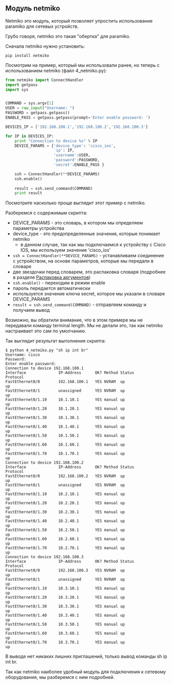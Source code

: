## Модуль netmiko

Netmiko это модуль, который позволяет упростить использование paramiko для сетевых устройств.

Грубо говоря, netmiko это такая "обертка" для paramiko.

Сначала netmiko нужно установить:
```
pip install netmiko
```

Посмотрим на пример, который мы использовали ранее, но теперь с использованием netmiko (файл 4_netmiko.py):
```python
from netmiko import ConnectHandler
import getpass
import sys


COMMAND = sys.argv[1]
USER = raw_input("Username: ")
PASSWORD = getpass.getpass()
ENABLE_PASS = getpass.getpass(prompt='Enter enable password: ')

DEVICES_IP = ['192.168.100.1','192.168.100.2','192.168.100.3']

for IP in DEVICES_IP:
    print "Connection to device %s" % IP
    DEVICE_PARAMS = {'device_type': 'cisco_ios',
                     'ip': IP,
                     'username':USER,
                     'password':PASSWORD,
                     'secret':ENABLE_PASS }

    ssh = ConnectHandler(**DEVICE_PARAMS)
    ssh.enable()
    
    result = ssh.send_command(COMMAND)
    print result
```

Посмотрите насколько проще выглядит этот пример с netmiko.

Разберемся с содержимым скрипта:
* DEVICE_PARAMS - это словарь, в котором мы определяем параметры устройства
 * device_type - это предопределенные значения, которые понимает netmiko
    * в данном случае, так как мы подключаемся к устройству с Cisco IOS, мы используем значение 'cisco_ios'
* ```ssh = ConnectHandler(**DEVICE_PARAMS)``` - устанавливаем соединение с устройством, на основе параметров, которые мы передали в словаре
 * две звездочки перед словарем, это распаковка словаря (подробнее в разделе [Распаковка аргументов](../07_functions/3b_func_unpacking_args.md))
* ```ssh.enable()``` - переходим в режим enable
 * пароль передается автоматически
 * используется значение ключа secret, которое мы указали в словаре DEVICE_PARAMS
* ```result = ssh.send_command(COMMAND)``` - отправляем команду и получаем вывод

Возможно, вы обратили внимание, что в этом примере мы не передавали команду terminal length. Мы не делали это, так как netmiko настраивает это сам по умолчанию.


Так выглядит результат выполнения скрипта:
```
$ python 4_netmiko.py "sh ip int br"
Username: cisco
Password:
Enter enable password:
Connection to device 192.168.100.1
Interface              IP-Address      OK? Method Status                Protocol
FastEthernet0/0        192.168.100.1   YES NVRAM  up                    up
FastEthernet0/1        unassigned      YES NVRAM  up                    up
FastEthernet0/1.10     10.1.10.1       YES manual up                    up
FastEthernet0/1.20     10.1.20.1       YES manual up                    up
FastEthernet0/1.30     10.1.30.1       YES manual up                    up
FastEthernet0/1.40     10.1.40.1       YES manual up                    up
FastEthernet0/1.50     10.1.50.1       YES manual up                    up
FastEthernet0/1.60     10.1.60.1       YES manual up                    up
FastEthernet0/1.70     10.1.70.1       YES manual up                    up
Connection to device 192.168.100.2
Interface              IP-Address      OK? Method Status                Protocol
FastEthernet0/0        192.168.100.2   YES NVRAM  up                    up
FastEthernet0/1        unassigned      YES NVRAM  up                    up
FastEthernet0/1.10     10.2.10.1       YES manual up                    up
FastEthernet0/1.20     10.2.20.1       YES manual up                    up
FastEthernet0/1.30     10.2.30.1       YES manual up                    up
FastEthernet0/1.40     10.2.40.1       YES manual up                    up
FastEthernet0/1.50     10.2.50.1       YES manual up                    up
FastEthernet0/1.60     10.2.60.1       YES manual up                    up
FastEthernet0/1.70     10.2.70.1       YES manual up                    up
Connection to device 192.168.100.3
Interface              IP-Address      OK? Method Status                Protocol
FastEthernet0/0        192.168.100.3   YES NVRAM  up                    up
FastEthernet0/1        unassigned      YES NVRAM  up                    up
FastEthernet0/1.10     10.3.10.1       YES manual up                    up
FastEthernet0/1.20     10.3.20.1       YES manual up                    up
FastEthernet0/1.30     10.3.30.1       YES manual up                    up
FastEthernet0/1.40     10.3.40.1       YES manual up                    up
FastEthernet0/1.50     10.3.50.1       YES manual up                    up
FastEthernet0/1.60     10.3.60.1       YES manual up                    up
FastEthernet0/1.70     10.3.70.1       YES manual up                    up
```

В выводе нет никаких лишних приглашений, только вывод команды sh ip int br.

Так как netmiko наиболее удобный модуль для подключения к сетевому оборудования, мы разберемся с ним подробней.
